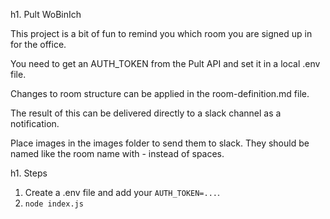 h1. Pult WoBinIch

This project is a bit of fun to remind you which room you are signed up in for the office. 

You need to get an AUTH_TOKEN from the Pult API and set it in a local .env file. 

Changes to room structure can be applied in the room-definition.md file.

The result of this can be delivered directly to a slack channel as a notification.

Place images in the images folder to send them to slack. They should be named like the room name with - instead of spaces.

h1. Steps

1. Create a .env file and add your `AUTH_TOKEN=...`.
2. `node index.js`

